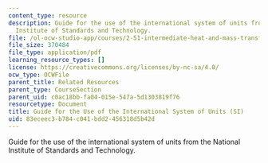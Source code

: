```yaml
---
content_type: resource
description: Guide for the use of the international system of units from the National
  Institute of Standards and Technology.
file: /ol-ocw-studio-app/courses/2-51-intermediate-heat-and-mass-transfer-fall-2008/83eceec3b784c041bdd2456318d5b42d_sp811.pdf
file_size: 370484
file_type: application/pdf
learning_resource_types: []
license: https://creativecommons.org/licenses/by-nc-sa/4.0/
ocw_type: OCWFile
parent_title: Related Resources
parent_type: CourseSection
parent_uid: c0ac18bb-fa04-015e-547a-5d1303819f76
resourcetype: Document
title: Guide for the Use of the International System of Units (SI)
uid: 83eceec3-b784-c041-bdd2-456318d5b42d
---
```

Guide for the use of the international system of units from the National Institute of Standards and Technology.